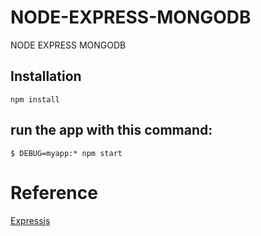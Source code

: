 # NODE-EXPRESS-MONGODB
NODE EXPRESS MONGODB

## Installation

```
npm install
```

##  run the app with this command:

```
$ DEBUG=myapp:* npm start
```
# Reference
[Expressjs](https://expressjs.com/)
